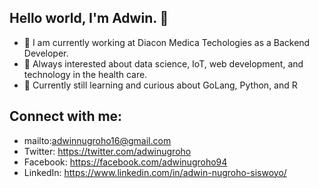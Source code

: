 ## Hello world, I'm Adwin. 👋

- 🔭 I am currently working at Diacon Medica Techologies as a Backend Developer.
- 📖 Always interested about data science, IoT, web development, and technology in the health care.
- 🚀 Currently still learning and curious about GoLang, Python, and R

## Connect with me:
- mailto:adwinnugroho16@gmail.com 
- Twitter: https://twitter.com/adwinugroho
- Facebook: https://facebook.com/adwinugroho94
- LinkedIn: https://www.linkedin.com/in/adwin-nugroho-siswoyo/



